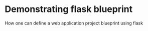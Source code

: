 # Demonstrating flask blueprint

How one can define a web application project blueprint using flask
